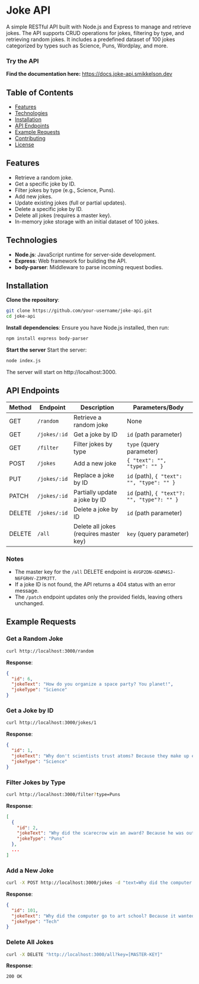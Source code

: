 # Joke API

A simple RESTful API built with Node.js and Express to manage and retrieve jokes. The API supports CRUD operations for jokes, filtering by type, and retrieving random jokes. It includes a predefined dataset of 100 jokes categorized by types such as Science, Puns, Wordplay, and more.

### Try the API

**Find the documentation here:**
https://docs.joke-api.smikkelson.dev

## Table of Contents

- [Features](#features)
- [Technologies](#technologies)
- [Installation](#installation)
- [API Endpoints](#api-endpoints)
- [Example Requests](#example-requests)
- [Contributing](#contributing)
- [License](#license)

## Features

- Retrieve a random joke.
- Get a specific joke by ID.
- Filter jokes by type (e.g., Science, Puns).
- Add new jokes.
- Update existing jokes (full or partial updates).
- Delete a specific joke by ID.
- Delete all jokes (requires a master key).
- In-memory joke storage with an initial dataset of 100 jokes.

## Technologies

- **Node.js**: JavaScript runtime for server-side development.
- **Express**: Web framework for building the API.
- **body-parser**: Middleware to parse incoming request bodies.

## Installation

**Clone the repository**:

```bash
git clone https://github.com/your-username/joke-api.git
cd joke-api
```

**Install dependencies**:
Ensure you have Node.js installed, then run:

```bash
npm install express body-parser
```

**Start the server**
Start the server:

```bash
node index.js
```

The server will start on http://localhost:3000.

## API Endpoints

| Method | Endpoint     | Description                            | Parameters/Body                             |
| ------ | ------------ | -------------------------------------- | ------------------------------------------- |
| GET    | `/random`    | Retrieve a random joke                 | None                                        |
| GET    | `/jokes/:id` | Get a joke by ID                       | `id` (path parameter)                       |
| GET    | `/filter`    | Filter jokes by type                   | `type` (query parameter)                    |
| POST   | `/jokes`     | Add a new joke                         | `{ "text": "", "type": "" }`                |
| PUT    | `/jokes/:id` | Replace a joke by ID                   | `id` (path), `{ "text": "", "type": "" }`   |
| PATCH  | `/jokes/:id` | Partially update a joke by ID          | `id` (path), `{ "text"?: "", "type"?: "" }` |
| DELETE | `/jokes/:id` | Delete a joke by ID                    | `id` (path parameter)                       |
| DELETE | `/all`       | Delete all jokes (requires master key) | `key` (query parameter)                     |

### Notes

- The master key for the `/all` DELETE endpoint is `4VGP2DN-6EWM4SJ-N6FGRHV-Z3PR3TT`.
- If a joke ID is not found, the API returns a 404 status with an error message.
- The `/patch` endpoint updates only the provided fields, leaving others unchanged.

## Example Requests

### Get a Random Joke

```bash
curl http://localhost:3000/random
```

**Response**:

```json
{
  "id": 6,
  "jokeText": "How do you organize a space party? You planet!",
  "jokeType": "Science"
}
```

### Get a Joke by ID

```bash
curl http://localhost:3000/jokes/1
```

**Response**:

```json
{
  "id": 1,
  "jokeText": "Why don't scientists trust atoms? Because they make up everything.",
  "jokeType": "Science"
}
```

### Filter Jokes by Type

```bash
curl http://localhost:3000/filter?type=Puns
```

**Response**:

```json
[
  {
    "id": 2,
    "jokeText": "Why did the scarecrow win an award? Because he was outstanding in his field.",
    "jokeType": "Puns"
  },
  ...
]
```

### Add a New Joke

```bash
curl -X POST http://localhost:3000/jokes -d "text=Why did the computer go to art school? Because it wanted to learn to draw a better byte!&type=Tech"
```

**Response**:

```json
{
  "id": 101,
  "jokeText": "Why did the computer go to art school? Because it wanted to learn to draw a better byte!",
  "jokeType": "Tech"
}
```

### Delete All Jokes

```bash
curl -X DELETE "http://localhost:3000/all?key=[MASTER-KEY]"
```

**Response**:

```http
200 OK
```
